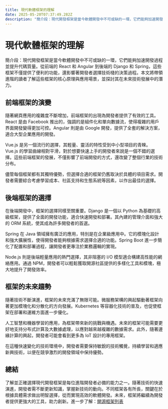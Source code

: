```yaml
---
title: 現代軟體框架的理解
date: 2025-05-20T07:37:49.282Z
description: "簡介段：現代開發框架是當今軟體開發中不可或缺的一環，它們能夠加速開發過程並提升代碼質量。從前端的 React 和 Angular 到後端的 Django 和 Spring，這些框架不僅提供了便利的功能，還影響著開發者選擇技術棧的決策過程。本文將帶領進階的讀者了解這些框架的核心原理與應用場景，並探討其在未來技術發展中的潛力。"
---
```


# 現代軟體框架的理解

簡介段：現代開發框架是當今軟體開發中不可或缺的一環，它們能夠加速開發過程並提升代碼質量。從前端的 React 和 Angular 到後端的 Django 和 Spring，這些框架不僅提供了便利的功能，還影響著開發者選擇技術棧的決策過程。本文將帶領進階的讀者了解這些框架的核心原理與應用場景，並探討其在未來技術發展中的潛力。

## 前端框架的演變

隨著網頁應用的複雜度不斷增加，前端框架的出現為開發者提供了有效的工具。React 是由 Facebook 推出的，強調的是組件化和單向數據流，使得複雜的用戶界面開發變得更加可控。Angular 則是由 Google 開發，提供了全套的解決方案，適合大型企業應用的開發。

Vue.js 是另一個流行的選擇，其輕量、靈活的特性受到中小型項目的青睞。Vue.js 的學習曲線相對平滑，對於想要快速上手的開發者來說是一個不錯的選擇。這些前端框架的發展，不僅影響了前端開發的方式，還改變了整個行業的技術分布。

儘管每個框架都有其獨特優勢，但選擇合適的框架仍舊取決於具體的項目需求。開發者需要綜合考慮學習成本、社區支持和生態系統等因素，以作出最佳的選擇。

## 後端框架的選擇

在後端開發中，框架的選擇同樣至關重要。Django 是一個以 Python 為基礎的高級框架，提供了全面的開發功能，適合快速開發和部署。其內建的管理介面和強大的 ORM 系統，使其成為許多開發者的首選。

Spring 在 Java 領域擁有廣泛的應用，特別是在企業級應用中。它的模塊化設計和強大擴展性，使得開發者能夠根據需求選擇合適的功能。Spring Boot 進一步簡化了配置和部署過程，讓開發者更專注於業務邏輯的實現。

Node.js 則是後端輕量應用的熱門選擇，其非阻塞的 I/O 模型適合構建高性能的網絡應用。通過 NPM，開發者可以輕鬆獲取開源社區提供的多樣化工具和模塊，極大地提升了開發效率。

## 框架的未來趨勢

隨著技術不斷演進，框架的未來充滿了無限可能。微服務架構的興起驅動著框架向著更加模塊化和分散化的方向發展。Kubernetes 等容器化技術的普及，也促使框架在部署和運維方面進一步優化。

人工智慧和機器學習的應用，為框架帶來新的挑戰與機遇。未來的框架可能需要更好地支持分布式計算及大數據處理，以應對越來越複雜的數據需求。此外，隨著邊緣計算的興起，開發者可能會看到更多為 IoT 設計的專用框架。

在這種快速變化的技術環境中，開發者需要保持敏銳的技術觸覺，持續學習和適應新興技術，以便在競爭激烈的開發領域中保持優勢。

## 總結

了解並正確選擇現代開發框架是每位進階開發者必備的能力之一。隨著技術的快速演進，開發者需不斷更新知識，掌握新技術的動向。不同框架各有所長，關鍵在於根據具體需求做出明智選擇，從而實現高效的軟體開發。未來，框架將繼續為開發者提供更強大的工具，助力創新。進一步了解：[開源框架列表](https://github.com/topics/framework)